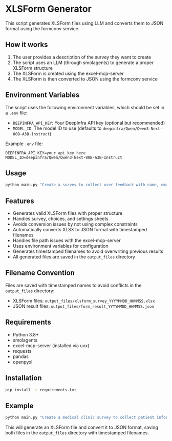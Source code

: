 # XLSForm Generator

This script generates XLSForm files using LLM and converts them to JSON format using the formconv service.

## How it works

1. The user provides a description of the survey they want to create
2. The script uses an LLM (through smolagents) to generate a proper XLSForm structure
3. The XLSForm is created using the excel-mcp-server
4. The XLSForm is then converted to JSON using the formconv service

## Environment Variables

The script uses the following environment variables, which should be set in a `.env` file:

- `DEEPINFRA_API_KEY`: Your DeepInfra API key (optional but recommended)
- `MODEL_ID`: The model ID to use (defaults to `deepinfra/Qwen/Qwen3-Next-80B-A3B-Instruct`)

Example `.env` file:
```env
DEEPINFRA_API_KEY=your_api_key_here
MODEL_ID=deepinfra/Qwen/Qwen3-Next-80B-A3B-Instruct
```

## Usage

```bash
python main.py "Create a survey to collect user feedback with name, email, rating (1-5), and comments fields"
```

## Features

- Generates valid XLSForm files with proper structure
- Handles survey, choices, and settings sheets
- Avoids conversion issues by not using complex constraints
- Automatically converts XLSX to JSON format with timestamped filenames
- Handles file path issues with the excel-mcp-server
- Uses environment variables for configuration
- Generates timestamped filenames to avoid overwriting previous results
- All generated files are saved in the `output_files` directory

## Filename Convention

Files are saved with timestamped names to avoid conflicts in the `output_files` directory:
- XLSForm files: `output_files/xlsform_survey_YYYYMMDD_HHMMSS.xlsx`
- JSON result files: `output_files/form_result_YYYYMMDD_HHMMSS.json`

## Requirements

- Python 3.8+
- smolagents
- excel-mcp-server (installed via uvx)
- requests
- pandas
- openpyxl

## Installation

```bash
pip install -r requirements.txt
```

## Example

```bash
python main.py "Create a medical clinic survey to collect patient information including name, age, gender, symptoms, and preferred treatment. Include a rating question for overall satisfaction."
```

This will generate an XLSForm file and convert it to JSON format, saving both files in the `output_files` directory with timestamped filenames.
